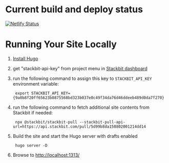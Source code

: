# Current build and deploy status

[![Netlify Status](https://api.netlify.com/api/v1/badges/f23c1733-0be5-4c61-b882-765f36ab41f3/deploy-status)](https://app.netlify.com/sites/saranshag/deploys)


# Running Your Site Locally

1. [Install Hugo](https://gohugo.io/getting-started/quick-start/#step-1-install-hugo)

1. get "stackbit-api-key" from project menu in [Stackbit dashboard](https://app.stackbit.com/dashboard)

1. run the following command to assign this key to `STACKBIT_API_KEY` environment variable:

        export STACKBIT_API_KEY={9a0b8f20ff65623b0875568bd323b037e0c49f34da76d46ddeeb489d0da7f270}

1. run the following command to fetch additional site contents from Stackbit if needed:

        npx @stackbit/stackbit-pull --stackbit-pull-api-url=https://api.stackbit.com/pull/5d99b8da158802001214dd14

1. Build the site and start the Hugo server with drafts enabled

        hugo server -D

1. Browse to [http://localhost:1313/](http://localhost:1313/)
